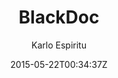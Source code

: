 ---
title: "BlackDoc"
github: https://github.com/karloespiritu/BlackDoc
demo: http://karloespiritu.com/blackdoc
author: Karlo Espiritu

ssg:
  - Jekyll
cms:
  - No Cms
date: 2015-05-22T00:34:37Z
github_branch: master
---